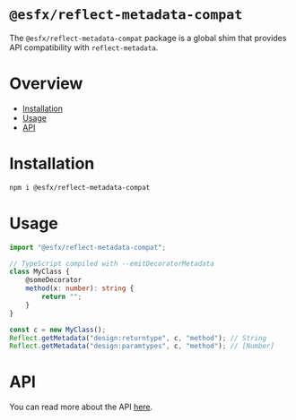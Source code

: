 # `@esfx/reflect-metadata-compat`

The `@esfx/reflect-metadata-compat` package is a global shim that provides API compatibility with `reflect-metadata`.

# Overview

* [Installation](#installation)
* [Usage](#usage)
* [API](#api)

# Installation

```sh
npm i @esfx/reflect-metadata-compat
```

# Usage

```ts
import "@esfx/reflect-metadata-compat";

// TypeScript compiled with --emitDecoratorMetadata
class MyClass {
    @someDecorator
    method(x: number): string {
        return "";
    }
}

const c = new MyClass();
Reflect.getMetadata("design:returntype", c, "method"); // String
Reflect.getMetadata("design:paramtypes", c, "method"); // [Number]
```

# API

You can read more about the API [here](https://esfx.github.io/esfx/modules/reflect_metadata_compat.html).
